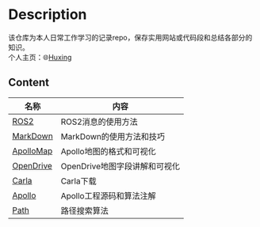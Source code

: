 # Description
该仓库为本人日常工作学习的记录repo，保存实用网站或代码段和总结各部分的知识。  
个人主页：🌐[Huxing](https://huxing8.github.io/)

## Content
| 名称                                  |内容                                       |
|---------------------------------------|-------------------------------------------|
| [ROS2](./Content/ROS2.md)             |ROS2消息的使用方法                         |
| [MarkDown](./Content/MarkDown.md)     |MarkDown的使用方法和技巧                   |
| [ApolloMap](./Content/ApolloMap.md)   |Apollo地图的格式和可视化                   |
| [OpenDrive](./Content/OpenDrive.md)   |OpenDrive地图字段讲解和可视化              |
| [Carla](./Content/Carla.md)           |Carla下载                                  |
| [Apollo](./Content/Apollo.md)         |Apollo工程源码和算法注解                   |
| [Path](./Content/Path.md)             |路径搜索算法                               |
